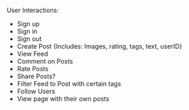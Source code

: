 User Interactions:
- Sign up
- Sign in
- Sign out
- Create Post {Includes: Images, rating, tags, text, userID}
- View Feed
- Comment on Posts
- Rate Posts
- Share Posts?
- Filter Feed to Post with certain tags
- Follow Users
- View page with their own posts
